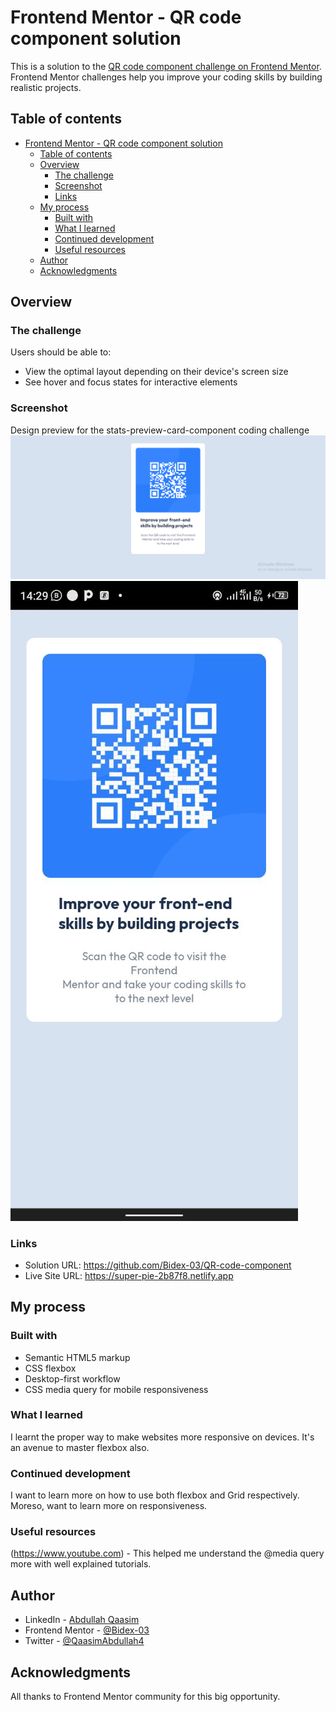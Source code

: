 # Frontend Mentor - QR code component solution

This is a solution to the [QR code component challenge on Frontend Mentor](https://www.frontendmentor.io/challenges/qr-code-component-iux_sIO_H). Frontend Mentor challenges help you improve your coding skills by building realistic projects. 

## Table of contents

- [Frontend Mentor - QR code component solution](#frontend-mentor---qr-code-component-solution)
  - [Table of contents](#table-of-contents)
  - [Overview](#overview)
    - [The challenge](#the-challenge)
    - [Screenshot](#screenshot)
    - [Links](#links)
  - [My process](#my-process)
    - [Built with](#built-with)
    - [What I learned](#what-i-learned)
    - [Continued development](#continued-development)
    - [Useful resources](#useful-resources)
  - [Author](#author)
  - [Acknowledgments](#acknowledgments)

## Overview

### The challenge

Users should be able to:

- View the optimal layout depending on their device's screen size
- See hover and focus states for interactive elements

### Screenshot
Design preview for the stats-preview-card-component coding challenge<img src="./Screenshots/desktopImg.png" alt="">
<img src="./Screenshots/mobileImg.jpg" alt="">

### Links

- Solution URL: https://github.com/Bidex-03/QR-code-component
- Live Site URL: https://super-pie-2b87f8.netlify.app

## My process

### Built with

- Semantic HTML5 markup
- CSS flexbox
- Desktop-first workflow
- CSS media query for mobile responsiveness

### What I learned

I learnt the proper way to make websites more responsive on devices. It's an avenue to master flexbox also.

### Continued development

I want to learn more on how to use both flexbox and Grid respectively. Moreso, want to learn more on responsiveness.

### Useful resources

(https://www.youtube.com) - This helped me understand the @media query more with well explained tutorials.

## Author

- LinkedIn - [Abdullah Qaasim](https://www.linkedin.com/in/abdullah-qaasim-51b171226?lipi=urn%3Ali%3Apage%3Ad_flagship3_profile_view_base_contact_details%3BN2C4nqpIQt6PtijGCdwv1A%3D%3D)
- Frontend Mentor - [@Bidex-03](https://www.frontendmentor.io/profile/Bidex-03)
- Twitter - [@QaasimAbdullah4](https://www.twitter.com/QaasimAbdullah4)

## Acknowledgments

All thanks to Frontend Mentor community for this big opportunity.
